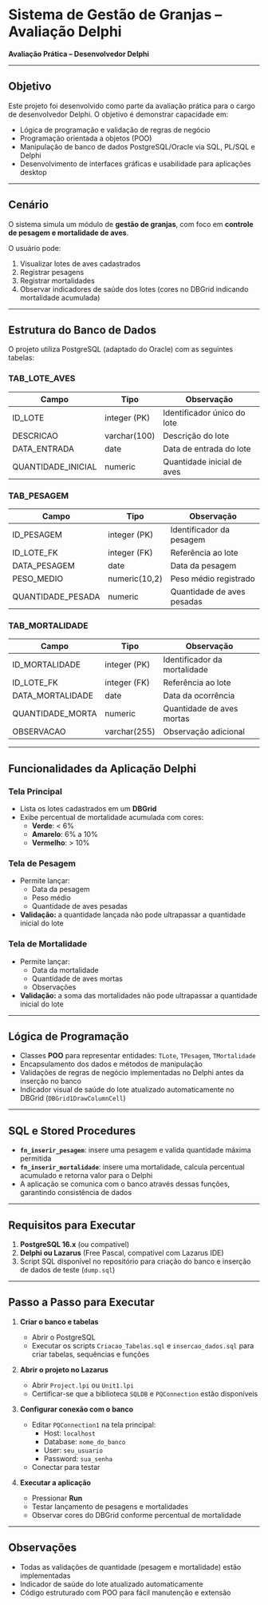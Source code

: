 # Sistema de Gestão de Granjas – Avaliação Delphi 

**Avaliação Prática – Desenvolvedor Delphi**  

---

## Objetivo

Este projeto foi desenvolvido como parte da avaliação prática para o cargo de desenvolvedor Delphi. O objetivo é demonstrar capacidade em:

- Lógica de programação e validação de regras de negócio  
- Programação orientada a objetos (POO)  
- Manipulação de banco de dados PostgreSQL/Oracle via SQL, PL/SQL e Delphi  
- Desenvolvimento de interfaces gráficas e usabilidade para aplicações desktop  

---

## Cenário

O sistema simula um módulo de **gestão de granjas**, com foco em **controle de pesagem e mortalidade de aves**.  

O usuário pode:

1. Visualizar lotes de aves cadastrados  
2. Registrar pesagens  
3. Registrar mortalidades  
4. Observar indicadores de saúde dos lotes (cores no DBGrid indicando mortalidade acumulada)  

---

## Estrutura do Banco de Dados

O projeto utiliza PostgreSQL (adaptado do Oracle) com as seguintes tabelas:

### TAB_LOTE_AVES
| Campo               | Tipo            | Observação |
|--------------------|----------------|------------|
| ID_LOTE             | integer (PK)   | Identificador único do lote |
| DESCRICAO           | varchar(100)   | Descrição do lote |
| DATA_ENTRADA        | date           | Data de entrada do lote |
| QUANTIDADE_INICIAL  | numeric        | Quantidade inicial de aves |

### TAB_PESAGEM
| Campo               | Tipo           | Observação |
|--------------------|---------------|------------|
| ID_PESAGEM          | integer (PK)  | Identificador da pesagem |
| ID_LOTE_FK          | integer (FK)  | Referência ao lote |
| DATA_PESAGEM        | date          | Data da pesagem |
| PESO_MEDIO          | numeric(10,2) | Peso médio registrado |
| QUANTIDADE_PESADA   | numeric       | Quantidade de aves pesadas |

### TAB_MORTALIDADE
| Campo               | Tipo           | Observação |
|--------------------|---------------|------------|
| ID_MORTALIDADE      | integer (PK)  | Identificador da mortalidade |
| ID_LOTE_FK          | integer (FK)  | Referência ao lote |
| DATA_MORTALIDADE    | date          | Data da ocorrência |
| QUANTIDADE_MORTA    | numeric       | Quantidade de aves mortas |
| OBSERVACAO          | varchar(255)  | Observação adicional |

---

## Funcionalidades da Aplicação Delphi

### Tela Principal
- Lista os lotes cadastrados em um **DBGrid**  
- Exibe percentual de mortalidade acumulada com cores:
  - **Verde**: < 6%  
  - **Amarelo**: 6% a 10%  
  - **Vermelho**: > 10%  

### Tela de Pesagem
- Permite lançar:
  - Data da pesagem  
  - Peso médio  
  - Quantidade de aves pesadas  
- **Validação:** a quantidade lançada não pode ultrapassar a quantidade inicial do lote  

### Tela de Mortalidade
- Permite lançar:
  - Data da mortalidade  
  - Quantidade de aves mortas  
  - Observações  
- **Validação:** a soma das mortalidades não pode ultrapassar a quantidade inicial do lote  

---

## Lógica de Programação

- Classes **POO** para representar entidades: `TLote`, `TPesagem`, `TMortalidade`  
- Encapsulamento dos dados e métodos de manipulação  
- Validações de regras de negócio implementadas no Delphi antes da inserção no banco  
- Indicador visual de saúde do lote atualizado automaticamente no DBGrid (`DBGrid1DrawColumnCell`)  

---

## SQL e Stored Procedures

- **`fn_inserir_pesagem`**: insere uma pesagem e valida quantidade máxima permitida  
- **`fn_inserir_mortalidade`**: insere uma mortalidade, calcula percentual acumulado e retorna valor para o Delphi  
- A aplicação se comunica com o banco através dessas funções, garantindo consistência de dados  

---

## Requisitos para Executar

1. **PostgreSQL 16.x** (ou compatível)  
2. **Delphi ou Lazarus** (Free Pascal, compatível com Lazarus IDE)  
3. Script SQL disponível no repositório para criação do banco e inserção de dados de teste (`dump.sql`)  

---

## Passo a Passo para Executar

1. **Criar o banco e tabelas**
   - Abrir o PostgreSQL  
   - Executar os scripts `Criacao_Tabelas.sql` e `insercao_dados.sql` para criar tabelas, sequências e funções  

2. **Abrir o projeto no Lazarus**
   - Abrir `Project.lpi` ou `Unit1.lpi`  
   - Certificar-se que a biblioteca `SQLDB` e `PQConnection` estão disponíveis  

3. **Configurar conexão com o banco**
   - Editar `PQConnection1` na tela principal:  
     - Host: `localhost`  
     - Database: `nome_do_banco`  
     - User: `seu_usuario`  
     - Password: `sua_senha`  
   - Conectar para testar  

4. **Executar a aplicação**
   - Pressionar **Run**  
   - Testar lançamento de pesagens e mortalidades  
   - Observar cores do DBGrid conforme percentual de mortalidade  

---

## Observações

- Todas as validações de quantidade (pesagem e mortalidade) estão implementadas  
- Indicador de saúde do lote atualizado automaticamente  
- Código estruturado com POO para fácil manutenção e extensão  
